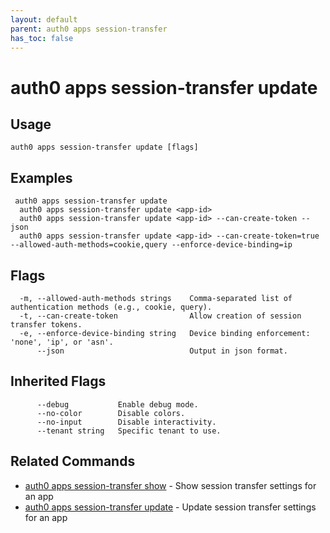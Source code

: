 ```yaml
---
layout: default
parent: auth0 apps session-transfer
has_toc: false
---
```

# auth0 apps session-transfer update



## Usage
```
auth0 apps session-transfer update [flags]
```

## Examples

```
 auth0 apps session-transfer update 
  auth0 apps session-transfer update <app-id>
  auth0 apps session-transfer update <app-id> --can-create-token --json
  auth0 apps session-transfer update <app-id> --can-create-token=true --allowed-auth-methods=cookie,query --enforce-device-binding=ip
```


## Flags

```
  -m, --allowed-auth-methods strings    Comma-separated list of authentication methods (e.g., cookie, query).
  -t, --can-create-token                Allow creation of session transfer tokens.
  -e, --enforce-device-binding string   Device binding enforcement: 'none', 'ip', or 'asn'.
      --json                            Output in json format.
```


## Inherited Flags

```
      --debug           Enable debug mode.
      --no-color        Disable colors.
      --no-input        Disable interactivity.
      --tenant string   Specific tenant to use.
```


## Related Commands

- [auth0 apps session-transfer show](auth0_apps_session-transfer_show.md) - Show session transfer settings for an app
- [auth0 apps session-transfer update](auth0_apps_session-transfer_update.md) - Update session transfer settings for an app


